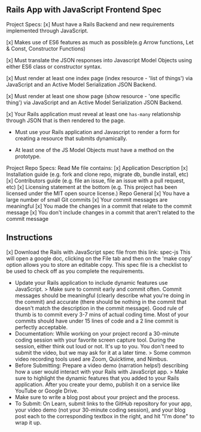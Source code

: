 ## Rails App with JavaScript Frontend Spec
Project Specs:
[x] Must have a Rails Backend and new requirements implemented through JavaScript.

[x] Makes use of ES6 features as much as possible(e.g Arrow functions, Let & Const, Constructor Functions)

[x] Must translate the JSON responses into Javascript Model Objects using either ES6 class or constructor syntax. 

[x] Must render at least one index page (index resource - 'list of things') via JavaScript and an Active Model Serialization JSON Backend.

[x] Must render at least one show page (show resource - 'one specific thing') via JavaScript and an Active Model Serialization JSON Backend.

[x] Your Rails application must reveal at least one `has-many` relationship through JSON that is then rendered to the page.

* Must use your Rails application and Javascript to render a form for creating a resource that submits dynamically.

* At least one of the JS Model Objects must have a method on the prototype.


Project Repo Specs:
Read Me file contains:
[x] Application Description
[x] Installation guide (e.g. fork and clone repo, migrate db, bundle install, etc)
[x] Contributors guide (e.g. file an issue, file an issue with a pull request, etc)
[x] Licensing statement at the bottom (e.g. This project has been licensed under the MIT open source license.)
Repo General
[x] You have a large number of small Git commits
[x] Your commit messages are meaningful
[x] You made the changes in a commit that relate to the commit message
[x] You don't include changes in a commit that aren't related to the commit message

## Instructions

[x] Download the Rails with JavaScript spec file from this link: spec-js
This will open a google doc, clicking on the File tab and then on the 'make copy' option allows you to store an editable copy.
This spec file is a checklist to be used to check off as you complete the requirements.
- Update your Rails application to include dynamic features use JavaScript. > Make sure to commit early and commit often. Commit messages should be meaningful (clearly describe what you're doing in the commit) and accurate (there should be nothing in the commit that doesn't match the description in the commit message). Good rule of thumb is to commit every 3-7 mins of actual coding time. Most of your commits should have under 15 lines of code and a 2 line commit is perfectly acceptable.
- Documentation: While working on your project record a 30-minute coding session with your favorite screen capture tool. During the session, either think out loud or not. It's up to you. You don't need to submit the video, but we may ask for it at a later time. > Some common video recording tools used are Zoom, Quicktime, and Nimbus.
- Before Submitting: Prepare a video demo (narration helps!) describing how a user would interact with your Rails with JavaScript app. > Make sure to highlight the dynamic features that you added to your Rails application. After you create your demo, publish it on a service like YouTube or Google Drive.
- Make sure to write a blog post about your project and the process.
- To Submit: On Learn, submit links to the GitHub repository for your app, your video demo (not your 30-minute coding session), and your blog post each to the corresponding textbox in the right, and hit "I'm done" to wrap it up.

